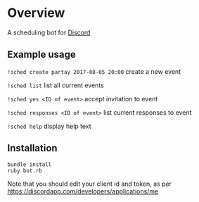 Overview
========

A scheduling bot for [Discord](https://discordapp.com/)

Example usage
-------------
`!sched create partay 2017-08-05 20:00`    create a new event

`!sched list`                              list all current events

`!sched yes <ID of event>`                 accept invitation to event

`!sched responses <ID of event>`           list current responses to event

`!sched help`                              display help text

Installation
------------

```
bundle install
ruby bot.rb
```

Note that you should edit your client id and token, as per https://discordapp.com/developers/applications/me
